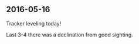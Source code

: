 
## 2016-05-16

[//]: # (Keywords: #chp1, #tracker)

Tracker leveling today!

Last 3-4 there was a declination from good sighting.

